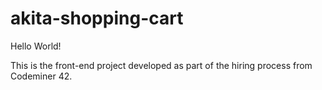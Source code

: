 # akita-shopping-cart

Hello World!

This is the front-end project developed as part of the hiring process from Codeminer 42.
